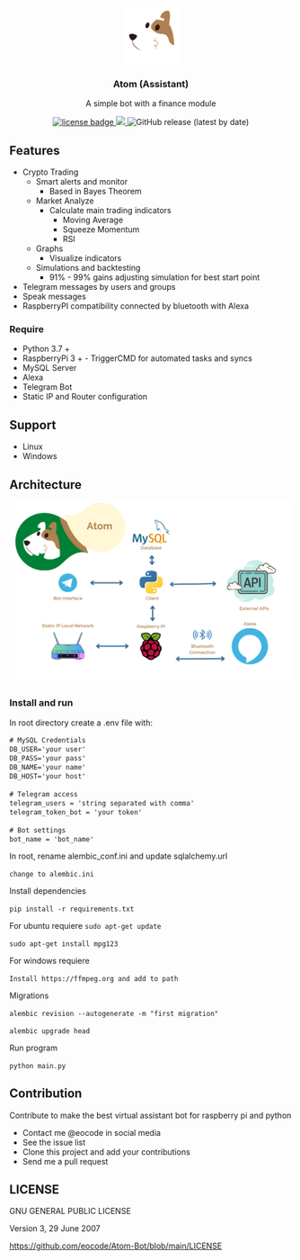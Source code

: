 <div align="center">
  <div align="center">
      <img width="100px" src="https://github.com/eocode/Atom-Bot/raw/main/bot/img/logo.png" 
      alt="Atom"/>
  </div>
  <h3 align="center">Atom (Assistant)</h3>
  <p>A simple bot with a finance module</p>
  <p align="center">
    <a href="https://github.com/eocode/Queens/blob/master/LICENSE" target="__blank">
      	<img src="https://img.shields.io/badge/License-GPLV3-blue.svg"  alt="license badge"/>
    </a>
    <a href="https://github.com/ambv/black" target="__blank">
        <img src="https://img.shields.io/badge/code%20style-black-000000.svg" />
    </a>
    <img alt="GitHub release (latest by date)" src="https://img.shields.io/github/v/release/eocode/Atom-Bot">
  </p>
</div>

## Features
* Crypto Trading
  * Smart alerts and monitor
    * Based in Bayes Theorem
  * Market Analyze
    * Calculate main trading indicators
      * Moving Average
      * Squeeze Momentum
      * RSI
  * Graphs
    * Visualize indicators
  * Simulations and backtesting
    * 91% - 99% gains adjusting simulation for best start point
* Telegram messages by users and groups
* Speak messages
* RaspberryPI compatibility connected by bluetooth with Alexa

### Require

* Python 3.7 +
* RaspberryPi 3 + - TriggerCMD for automated tasks and syncs
* MySQL Server
* Alexa
* Telegram Bot
* Static IP and Router configuration

## Support

* Linux
* Windows

## Architecture

<div align="center">
    <img src="https://github.com/eocode/Atom-Bot/raw/main/bot/img/architecture_updated.png" 
    alt="ada architecture"/>
</div>

### Install and run

In root directory create a .env file with:

```
# MySQL Credentials
DB_USER='your user'
DB_PASS='your pass'
DB_NAME='your name'
DB_HOST='your host'

# Telegram access
telegram_users = 'string separated with comma' 
telegram_token_bot = 'your token'

# Bot settings
bot_name = 'bot_name'
```

In root, rename alembic_conf.ini and update sqlalchemy.url

``change to alembic.ini``

Install dependencies

``pip install -r requirements.txt``

For ubuntu requiere
``sudo apt-get update``

``sudo apt-get install mpg123``

For windows requiere

`Install https://ffmpeg.org and add to path`

Migrations

``alembic revision --autogenerate -m "first migration"``

``alembic upgrade head``

Run program

``python main.py``

## Contribution

Contribute to make the best virtual assistant bot for raspberry pi and python

* Contact me @eocode in social media
* See the issue list
* Clone this project and add your contributions
* Send me a pull request

## LICENSE 

GNU GENERAL PUBLIC LICENSE

Version 3, 29 June 2007

https://github.com/eocode/Atom-Bot/blob/main/LICENSE